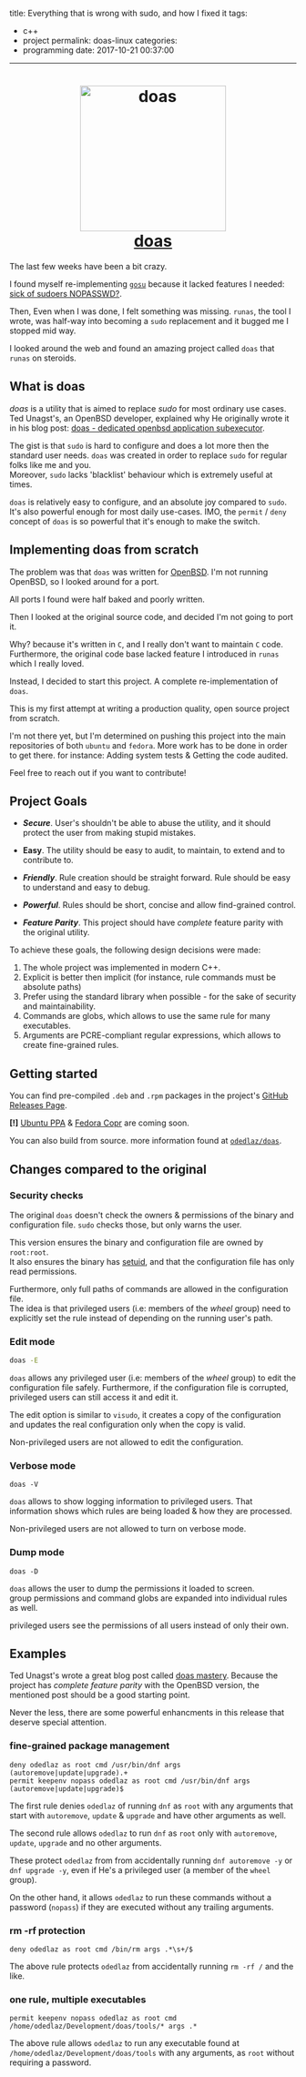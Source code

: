 title: Everything that is wrong with sudo, and how I fixed it
tags:
  - c++
  - project
permalink: doas-linux
categories:
  - programming
date: 2017-10-21 00:37:00
---

<h1 align="center">
  <a href="https://github.com/odedlaz/doas"><img src="/images/2017/10/doas_xkcd.png" alt="doas" width="256" height="256"/></a><br>
  <a href="https://github.com/odedlaz/doas">doas</a>
</h1>

The last few weeks have been a bit crazy.

I found myself re-implementing [`gosu`](https://github.com/tianon/gosu) because it lacked features I needed: [sick of sudoers NOPASSWD?](/2017/08/30/runas-tool/).

Then, Even when I was done, I felt something was missing. `runas`, the tool I wrote, was half-way into becoming a `sudo` replacement and it bugged me I stopped mid way.

I looked around the web and found an amazing project called `doas` that `runas` on steroids.

## What is doas

*doas* is a utility that is aimed to replace *sudo* for most ordinary use cases.
Ted Unagst's, an OpenBSD developer, explained why He originally wrote it in his blog post: [doas - dedicated openbsd application subexecutor](https://www.tedunangst.com/flak/post/doas).

The gist is that `sudo` is hard to configure and does a lot more then the standard user needs. `doas` was created in order to replace `sudo` for regular folks like me and you.  
Moreover, `sudo` lacks 'blacklist' behaviour which is extremely useful at times.

`doas` is relatively easy to configure, and an absolute joy compared to `sudo`. It's also powerful enough for most daily use-cases.
IMO, the `permit` / `deny` concept of `doas` is so powerful that it's enough to make the switch.

## Implementing doas from scratch

The problem was that `doas` was written for [OpenBSD](https://www.openbsd.org/).
I'm not running OpenBSD, so I looked around for a port.

All ports I found were half baked and poorly written.

Then I looked at the original source code, and decided I'm not going to port it.

Why? because it's written in `C`, and I really don't want to maintain `C` code.  
Furthermore, the original code base lacked feature I introduced in `runas` which I really loved.

Instead, I decided to start this project. A complete re-implementation of `doas`.

This is my first attempt at writing a production quality, open source project from scratch.  

I'm not there yet, but I'm determined on pushing this project into the main repositories of both `ubuntu` and `fedora`. More work has to be done in order to get there. for instance: Adding system tests & Getting the code audited.

Feel free to reach out if you want to contribute!

## Project Goals

* ***Secure***. User's shouldn't be able to abuse the utility, and it should protect the user from making stupid mistakes.

* **Easy**. The utility should be easy to audit, to maintain, to extend and to contribute to.

* ***Friendly***. Rule creation should be straight forward. Rule should be easy to understand and easy to debug.

* ***Powerful***. Rules should be short, concise and allow find-grained control.

* ***Feature Parity***. This project should have *complete* feature parity with the original utility.

To achieve these goals, the following design decisions were made:

1. The whole project was implemented in modern C++.
2. Explicit is better then implicit (for instance, rule commands must be absolute paths)
3. Prefer using the standard library when possible - for the sake of security and maintainability.
5. Commands are globs, which allows to use the same rule for many executables.
1. Arguments are PCRE-compliant regular expressions, which allows to create fine-grained rules.

## Getting started

You can find pre-compiled `.deb` and `.rpm` packages in the project's [GitHub Releases Page](https://github.com/odedlaz/doas/releases).

**[!]** [Ubuntu PPA](https://help.ubuntu.com/community/PPA) & [Fedora Copr](https://docs.pagure.org/copr.copr/)  are coming soon.

You can also build from source. more information found at [`odedlaz/doas`](https://github.com/odedlaz/doas).

## Changes compared to the original

### Security checks

The original `doas` doesn't check the owners & permissions of the binary and configuration file.
`sudo` checks those, but only warns the user.

This version ensures the binary and configuration file are owned by `root:root`.  
It also ensures the binary has [setuid](https://en.wikipedia.org/wiki/Setuid), and that the configuration file has only read permissions.

Furthermore, only full paths of commands are allowed in the configuration file.  
The idea is that privileged users (i.e: members of the *wheel* group) need to explicitly set the rule instead of depending on the running user's path.

### Edit mode

```bash
doas -E
```

`doas` allows any privileged user (i.e: members of the *wheel* group) to edit the configuration file safely.
Furthermore, if the configuration file is corrupted, privileged users can still access it and edit it.

The edit option is similar to `visudo`, it creates a copy of the configuration and updates the real configuration only when the copy is valid.

Non-privileged users are not allowed to edit the configuration.

### Verbose mode

```
doas -V
```

`doas` allows to show logging information to privileged users. That information shows which rules are being loaded & how they are processed.  

Non-privileged users are not allowed to turn on verbose mode.

###  Dump mode

```
doas -D
```

`doas` allows the user to dump the permissions it loaded to screen.  
group permissions and command globs are expanded into individual rules as well.

privileged users see the permissions of all users instead of only their own.

## Examples

Ted Unagst's wrote a great blog post called [doas mastery](https://www.tedunangst.com/flak/post/doas-mastery). Because the project has *complete feature parity* with the OpenBSD version, the mentioned post should be a good starting point.

Never the less, there are some powerful enhancments in this release that deserve special attention.

### fine-grained package management

```
deny odedlaz as root cmd /usr/bin/dnf args (autoremove|update|upgrade).+
permit keepenv nopass odedlaz as root cmd /usr/bin/dnf args (autoremove|update|upgrade)$
```

The first rule denies `odedlaz` of running `dnf` as `root` with any arguments that start with `autoremove`, `update` & `upgrade` and have other arguments as well.

The second rule allows `odedlaz` to run `dnf` as `root` only with `autoremove`, `update`, `upgrade` and no other arguments.

These protect `odedlaz` from  from accidentally running `dnf autoremove -y` or `dnf upgrade -y`, even if He's a privileged user (a member of the `wheel` group).

On the other hand, it allows `odedlaz` to run these commands without a password (`nopass`) if they are executed without any trailing arguments.

### rm -rf protection

```
deny odedlaz as root cmd /bin/rm args .*\s+/$
```

The above rule protects `odedlaz` from accidentally running `rm -rf /` and the like.

### one rule, multiple executables

```
permit keepenv nopass odedlaz as root cmd /home/odedlaz/Development/doas/tools/* args .*
```

The above rule allows `odedlaz` to run any executable found at `/home/odedlaz/Development/doas/tools` with any arguments, as `root` without requiring a password.
